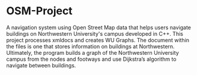 # OSM-Project

A navigation system using Open Street Map data that helps users navigate buildings on Northwestern University's campus developed in C++.
This project processes xmldocs and creates WU Graphs. The document within the files is one that stores information on buildings at Northwestern. 
Ultimately, the program builds a graph of the Northwestern University campus from the nodes and footways and use Dijkstra’s algorithm to navigate between buildings.
